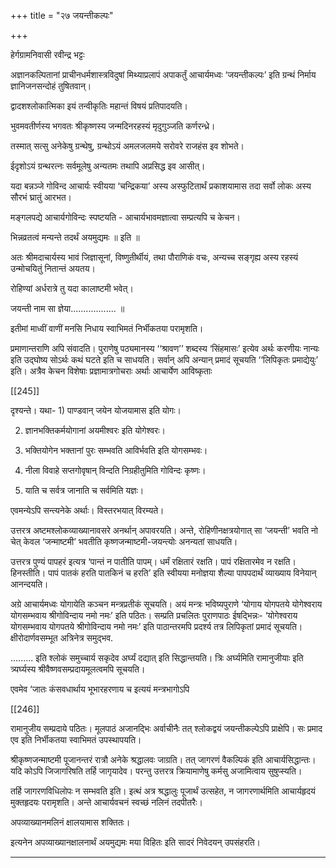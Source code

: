 +++
title = "२७ जयन्तीकल्पः"

+++

हेर्गग्रामनिवासी रवीन्द्र भट्टः

अज्ञानकल्पितानां  प्राचीनधर्मशास्त्रविदुषां  मिथ्याप्रलापं  अपाकर्तुं आचार्यमध्वः ‘जयन्तीकल्पः’ इति ग्रन्थं निर्माय ज्ञानिजनसन्दोहं तुषितवान्।

द्वादशश्लोकात्मिका  इयं  तन्वीकृतिः  महान्तं  विषयं  प्रतिपादयति।

भुवमवतीर्णस्य भगवतः श्रीकृष्णस्य जन्मदिनरहस्यं मृदुगुञ्जति कर्णरन्ध्रे।

तस्मात् सत्सु अनेकेषु ग्रन्थेषु, ग्रन्थोऽयं अमलजलमये सरोवरे राजहंस इव शोभते।

ईदृशोऽयं ग्रन्थरत्नः सर्वमूलेषु अन्यतमः तथापि अप्रसिद्ध इव आसीत्।

यदा बन्नञ्जे गोविन्द आचार्यः स्वीयया ‘चन्द्रिकया’ अस्य अस्फुटितार्थं प्रकाशयामास तदा सर्वो लोकः अस्य सौरभं घ्रातुं आरभत।

मङ्गलपद्ये आचार्यगोविन्दः स्पष्टयति - आचार्यभावमज्ञात्वा सम्प्रत्यपि च केचन।

भिन्नव्रतत्वं मन्यन्ते तदर्थं अयमुद्यमः ॥ इति ॥

अतः श्रीमदाचार्यस्य भावं जिज्ञासूनां, विष्णुतीर्थीयं, तथा पौराणिकं वचः, अन्यच्च सङ्गृह्य अस्य रहस्यं उन्मोचयितुं नितान्तं अयतय।

रोहिण्यां अर्धरात्रे तु यदा कालाष्टमी भवेत्।

जयन्ती नाम सा ज्ञेया.................. ॥

इतीमां माध्वीं वाणीं मनसि निधाय स्वाभिमतं निर्भीकतया परामृशति।

प्रमाणान्तराणि अपि संवादति। पुराणेषु पठ्यमानस्य ‘‘श्रावण’’ शब्दस्य ‘सिंहमासः’ इत्येव अर्थः करणीयः नान्यः इति उद्घोष्य सोऽर्थः कथं घटते इति च साधयति। सर्वान् अपि अन्यान् प्रमादं सूचयति ‘‘लिपिकृतः प्रमाद्येयुः’ इति। अत्रैव केचन विशेषाः प्रज्ञामात्रगोचराः अर्थाः आचार्येण आविष्कृताः

[[245]]

दृश्यन्ते। यथा- 1) पाण्डवान् जयेन योजयामास इति योगः।

2. ज्ञानभक्तिकर्मयोगानां अयमीश्वरः इति योगेश्वरः।

3. भक्तियोगेन भक्तानां पुरः सम्भवति आविर्भवति इति योगसम्भवः।

4. नीला विवाहे सप्तगोवृषान् विन्दति निग्रहीतुमिति गोविन्दः कृष्णः।

5. याति च सर्वत्र जानाति च सर्वमिति यज्ञः।

एवमन्येऽपि सन्त्यनेके अर्थाः। विस्तरभयात् विरम्यते।

उत्तरत्र  अष्टमश्लोकव्याख्यानावसरे  अनर्थान्  अपावरयति।  अन्ते, रोहिणीनक्षत्रयोगात्  सा  ‘जयन्ती’  भवति  नो  चेत्  केवल  ‘जन्माष्टमी’ भवतीति कृष्णजन्माष्टमी-जयन्त्योः अनन्यतां साधयति।

उत्तरत्र पुण्यं पापहरं इत्यत्र ‘पान्तं न पातीति पापम्। धर्मं रक्षितारं रक्षति। पापं रक्षितारमेव न रक्षति। हिनस्तीति। पापं पातकं हरति पातकिनं च हरति’ इति स्वीयया मनोज्ञया शैल्या पापपदार्थं व्याख्याय विनेयान् आनन्दयति।

अग्रे आचार्यमध्वः योगायेति कञ्चन मन्त्रप्रतीकं सूचयति। अयं मन्त्रः भविष्यपुराणे ‘योगाय योगपतये योगेश्वराय योगसम्भवाय श्रीगोविन्दाय नमो नमः’ इति पठितः। सम्प्रति प्रचलितः पुराणपाठः ईषद्भिन्नः- ‘योगेश्वराय योगसम्भवाय योगपतये श्रीगोविन्दाय नमो नमः’ इति पाठान्तरमपि प्रदर्श्य तत्र  लिपिकृतां  प्रमादं  सूचयति।  क्षीरोदार्णवसम्भूत  अत्रिनेत्र  समुद्भव.

......... इति श्लोकं समुच्चार्य सकृदेव अर्घ्यं दद्यात् इति सिद्धान्तयति। त्रिः अर्घ्यमिति  रामानुजीयाः  इति  त्र्यर्घ्यस्य  श्रीवैष्णवसम्प्रदायमूलत्वमपि सूचयति।

एवमेव  ‘जातः  कंसवधार्थाय  भूभारहरणाय  च  इत्ययं  मन्त्रभागोऽपि

[[246]]

रामानुजीय सम्प्रदाये पठितः। मूलपाठं अजानद्भिः अर्वाचीनैः तत् श्लोकद्वयं जयन्तीकल्पेऽपि  प्राक्षेपि।  सः  प्रमाद  एव  इति  निर्भीकतया  स्वाभिमतं उपस्थापयति।

श्रीकृष्णजन्माष्टमी  पूजानन्तरं  रात्रौ  अनेके  श्रद्धालवः  जाग्रति।  तत् जागरणं वैकल्पिकं इति आचार्यसिद्धान्तः। यदि कोऽपि जिजागरिषति तर्हि जागृयादेव। परन्तु उत्तरत्र क्रियामाणेषु कर्मसु अजामित्वाय सुषुप्स्यति।

तर्हि  जागरणविधिलोपः  न  सम्भवति  इति।  इत्थं  अत्र  श्रद्धालुः  पूजार्थं उत्सहेत, न जागरणार्थमिति आचार्यहृदयं मुक्तहृदयः परामृशति। अन्ते आचार्यवचनं स्वच्छं नलिनं तदपीतरैः।

अपव्याख्यानमलिनं क्षालयामास शक्तितः।

इत्यनेन अपव्याख्यानक्षालनार्थं अयमुद्यमः मया विहितः इति सादरं निवेदयन् उपसंहरति।

****
